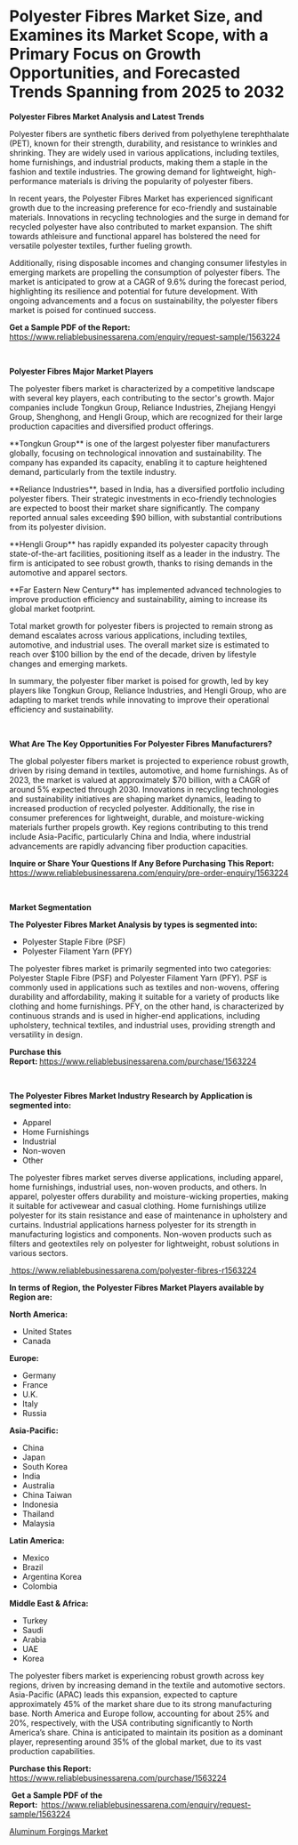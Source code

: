 <p><h1>Polyester Fibres Market Size, and Examines its Market Scope, with a Primary Focus on Growth Opportunities, and Forecasted Trends Spanning from 2025 to 2032</h1></p><p><strong>Polyester Fibres Market Analysis and Latest Trends</strong></p>
<p><p>Polyester fibers are synthetic fibers derived from polyethylene terephthalate (PET), known for their strength, durability, and resistance to wrinkles and shrinking. They are widely used in various applications, including textiles, home furnishings, and industrial products, making them a staple in the fashion and textile industries. The growing demand for lightweight, high-performance materials is driving the popularity of polyester fibers.</p><p>In recent years, the Polyester Fibres Market has experienced significant growth due to the increasing preference for eco-friendly and sustainable materials. Innovations in recycling technologies and the surge in demand for recycled polyester have also contributed to market expansion. The shift towards athleisure and functional apparel has bolstered the need for versatile polyester textiles, further fueling growth. </p><p>Additionally, rising disposable incomes and changing consumer lifestyles in emerging markets are propelling the consumption of polyester fibers. The market is anticipated to grow at a CAGR of 9.6% during the forecast period, highlighting its resilience and potential for future development. With ongoing advancements and a focus on sustainability, the polyester fibers market is poised for continued success.</p></p>
<p><strong>Get a Sample PDF of the Report:&nbsp;</strong> <a href="https://www.reliablebusinessarena.com/enquiry/request-sample/1563224?utm_campaign=3042&utm_medium=2&utm_source=Github&utm_content=ia&utm_term=02042025&utm_id=polyester-fibres">https://www.reliablebusinessarena.com/enquiry/request-sample/1563224</a></p>
<p>&nbsp;</p>
<p><strong>Polyester Fibres Major Market Players</strong></p>
<p><p>The polyester fibers market is characterized by a competitive landscape with several key players, each contributing to the sector's growth. Major companies include Tongkun Group, Reliance Industries, Zhejiang Hengyi Group, Shenghong, and Hengli Group, which are recognized for their large production capacities and diversified product offerings. </p><p>**Tongkun Group** is one of the largest polyester fiber manufacturers globally, focusing on technological innovation and sustainability. The company has expanded its capacity, enabling it to capture heightened demand, particularly from the textile industry. </p><p>**Reliance Industries**, based in India, has a diversified portfolio including polyester fibers. Their strategic investments in eco-friendly technologies are expected to boost their market share significantly. The company reported annual sales exceeding $90 billion, with substantial contributions from its polyester division.</p><p>**Hengli Group** has rapidly expanded its polyester capacity through state-of-the-art facilities, positioning itself as a leader in the industry. The firm is anticipated to see robust growth, thanks to rising demands in the automotive and apparel sectors.</p><p>**Far Eastern New Century** has implemented advanced technologies to improve production efficiency and sustainability, aiming to increase its global market footprint. </p><p>Total market growth for polyester fibers is projected to remain strong as demand escalates across various applications, including textiles, automotive, and industrial uses. The overall market size is estimated to reach over $100 billion by the end of the decade, driven by lifestyle changes and emerging markets.</p><p>In summary, the polyester fiber market is poised for growth, led by key players like Tongkun Group, Reliance Industries, and Hengli Group, who are adapting to market trends while innovating to improve their operational efficiency and sustainability.</p></p>
<p>&nbsp;</p>
<p><strong>What Are The Key Opportunities For Polyester Fibres Manufacturers?</strong></p>
<p><p>The global polyester fibers market is projected to experience robust growth, driven by rising demand in textiles, automotive, and home furnishings. As of 2023, the market is valued at approximately $70 billion, with a CAGR of around 5% expected through 2030. Innovations in recycling technologies and sustainability initiatives are shaping market dynamics, leading to increased production of recycled polyester. Additionally, the rise in consumer preferences for lightweight, durable, and moisture-wicking materials further propels growth. Key regions contributing to this trend include Asia-Pacific, particularly China and India, where industrial advancements are rapidly advancing fiber production capacities.</p></p>
<p><strong>Inquire or Share Your Questions If Any Before Purchasing This Report:</strong> <a href="https://www.reliablebusinessarena.com/enquiry/pre-order-enquiry/1563224?utm_campaign=3042&utm_medium=2&utm_source=Github&utm_content=ia&utm_term=02042025&utm_id=polyester-fibres">https://www.reliablebusinessarena.com/enquiry/pre-order-enquiry/1563224</a></p>
<p>&nbsp;</p>
<p><strong>Market Segmentation</strong></p>
<p><strong>The Polyester Fibres Market Analysis by types is segmented into:</strong></p>
<p><ul><li>Polyester Staple Fibre (PSF)</li><li>Polyester Filament Yarn (PFY)</li></ul></p>
<p><p>The polyester fibres market is primarily segmented into two categories: Polyester Staple Fibre (PSF) and Polyester Filament Yarn (PFY). PSF is commonly used in applications such as textiles and non-wovens, offering durability and affordability, making it suitable for a variety of products like clothing and home furnishings. PFY, on the other hand, is characterized by continuous strands and is used in higher-end applications, including upholstery, technical textiles, and industrial uses, providing strength and versatility in design.</p></p>
<p><strong>Purchase this Report:&nbsp;</strong><a href="https://www.reliablebusinessarena.com/purchase/1563224?utm_campaign=3042&utm_medium=2&utm_source=Github&utm_content=ia&utm_term=02042025&utm_id=polyester-fibres">https://www.reliablebusinessarena.com/purchase/1563224</a></p>
<p>&nbsp;</p>
<p><strong>The Polyester Fibres Market Industry Research by Application is segmented into:</strong></p>
<p><ul><li>Apparel</li><li>Home Furnishings</li><li>Industrial</li><li>Non-woven</li><li>Other</li></ul></p>
<p><p>The polyester fibres market serves diverse applications, including apparel, home furnishings, industrial uses, non-woven products, and others. In apparel, polyester offers durability and moisture-wicking properties, making it suitable for activewear and casual clothing. Home furnishings utilize polyester for its stain resistance and ease of maintenance in upholstery and curtains. Industrial applications harness polyester for its strength in manufacturing logistics and components. Non-woven products such as filters and geotextiles rely on polyester for lightweight, robust solutions in various sectors.</p></p>
<p><a href="https://www.reliablebusinessarena.com/polyester-fibres-r1563224?utm_campaign=3042&utm_medium=2&utm_source=Github&utm_content=ia&utm_term=02042025&utm_id=polyester-fibres">&nbsp;https://www.reliablebusinessarena.com/polyester-fibres-r1563224</a></p>
<p><strong>In terms of Region, the Polyester Fibres Market Players available by Region are:</strong></p>
<p>
    <p> <strong> North America: </strong>
        <ul>
            <li>United States</li>
            <li>Canada</li>
        </ul>
        </p> 
    <p> <strong> Europe: </strong>
        <ul>
            <li>Germany</li>
            <li>France</li>
            <li>U.K.</li>
            <li>Italy</li>
            <li>Russia</li>
        </ul>
        </p> 
    <p> <strong> Asia-Pacific: </strong>
        <ul>
            <li>China</li>
            <li>Japan</li>
            <li>South Korea</li>
            <li>India</li>
            <li>Australia</li>
            <li>China Taiwan</li>
            <li>Indonesia</li>
            <li>Thailand</li>
            <li>Malaysia</li>
        </ul>
        </p> 
    <p> <strong> Latin America: </strong>
        <ul>
            <li>Mexico</li>
            <li>Brazil</li>
            <li>Argentina Korea</li>
            <li>Colombia</li>
        </ul>
        </p> 
    <p> <strong> Middle East & Africa: </strong>
        <ul>
            <li>Turkey</li>
            <li>Saudi</li>
            <li>Arabia</li>
            <li>UAE</li>
            <li>Korea</li>
        </ul>
    </p>
    </p>
<p><p>The polyester fibers market is experiencing robust growth across key regions, driven by increasing demand in the textile and automotive sectors. Asia-Pacific (APAC) leads this expansion, expected to capture approximately 45% of the market share due to its strong manufacturing base. North America and Europe follow, accounting for about 25% and 20%, respectively, with the USA contributing significantly to North America’s share. China is anticipated to maintain its position as a dominant player, representing around 35% of the global market, due to its vast production capabilities.</p></p>
<p><strong>Purchase this Report: </strong><a href="https://www.reliablebusinessarena.com/purchase/1563224?utm_campaign=3042&utm_medium=2&utm_source=Github&utm_content=ia&utm_term=02042025&utm_id=polyester-fibres">https://www.reliablebusinessarena.com/purchase/1563224</a></p>
<p>&nbsp;<strong>Get a Sample PDF of the Report:&nbsp;&nbsp;</strong><a href="https://www.reliablebusinessarena.com/enquiry/request-sample/1563224?utm_campaign=3042&utm_medium=2&utm_source=Github&utm_content=ia&utm_term=02042025&utm_id=polyester-fibres">https://www.reliablebusinessarena.com/enquiry/request-sample/1563224</a></p>
<p><strong></strong></p>
<p><p><a href="https://github.com/akermigarib/Market-Research-Report-List-1/blob/main/aluminum-forgings-market.md?utm_campaign=3042&utm_medium=2&utm_source=Github&utm_content=ia&utm_term=02042025&utm_id=polyester-fibres">Aluminum Forgings Market</a></p></p>